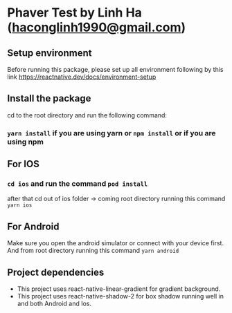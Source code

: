 # Phaver Test by Linh Ha (haconglinh1990@gmail.com)

## Setup environment
Before running this package, please set up all environment following by this link
https://reactnative.dev/docs/environment-setup

## Install the package
cd to the root directory and run the following command:
### `yarn install` if you are using yarn or `npm install` or if you are using npm

## For IOS
### `cd ios` and run the command `pod install`
after that cd out of ios folder -> coming root directory running this command `yarn ios`

## For Android
Make sure you open the android simulator or connect with your device first.
And from root directory running this command `yarn android`

## Project dependencies

- This project uses react-native-linear-gradient for gradient background.
- This project uses react-native-shadow-2 for box shadow running well in and both Android and Ios.


